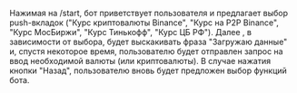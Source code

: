 Нажимая на /start,  бот приветствует пользователя и предлагает выбор push-вкладок ("Курс криптовалюты Binance", "Курс на P2P Binance", "Курс МосБиржи", "Курс Тинькофф", "Курс ЦБ РФ"). Далее , в зависимости от выбора, будет выскакивать фраза "Загружаю данные" и, спустя некоторое время, пользователю будет отправлен запрос на ввод необходимой валюты (или криптовалюты). В случае нажатия кнопки "Назад", пользователю вновь будет предложен выбор функций бота.